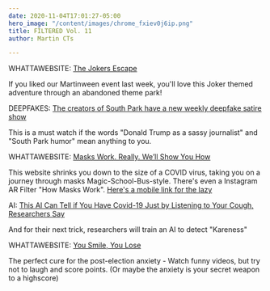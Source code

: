 ```yaml
---
date: 2020-11-04T17:01:27-05:00
hero_image: "/content/images/chrome_fxiev0j6ip.png"
title: FILTERED Vol. 11
author: Martin CTs

---
```

WHATTAWEBSITE: [The Jokers Escape](https://bit.ly/34XUabi)

If you liked our Martinween event last week, you'll love this Joker themed adventure through an abandoned theme park!

DEEPFAKES: [The creators of South Park have a new weekly deepfake satire show](https://bit.ly/3mNIZru)

This is a must watch if the words "Donald Trump as a sassy journalist" and "South Park humor" mean anything to you.

WHATTAWEBSITE: [Masks Work. Really. We’ll Show You How](https://nyti.ms/2TW6LFE)

This website shrinks you down to the size of a COVID virus, taking you on a journey through masks Magic-School-Bus-style. There's even a Instagram AR Filter "How Masks Work". [Here's a mobile link for the lazy](https://www.instagram.com/ar/2667468573568473)

AI: [This AI Can Tell if You Have Covid-19 Just by Listening to Your Cough, Researchers Say](https://bit.ly/3kZR5gr)

And for their next trick, researchers will train an AI to detect "Kareness"

WHATTAWEBSITE: [You Smile, You Lose](https://bit.ly/3mPUsqE)

The perfect cure for the post-election anxiety - Watch funny videos, but try not to laugh and score points. (Or maybe the anxiety is your secret weapon to a highscore)